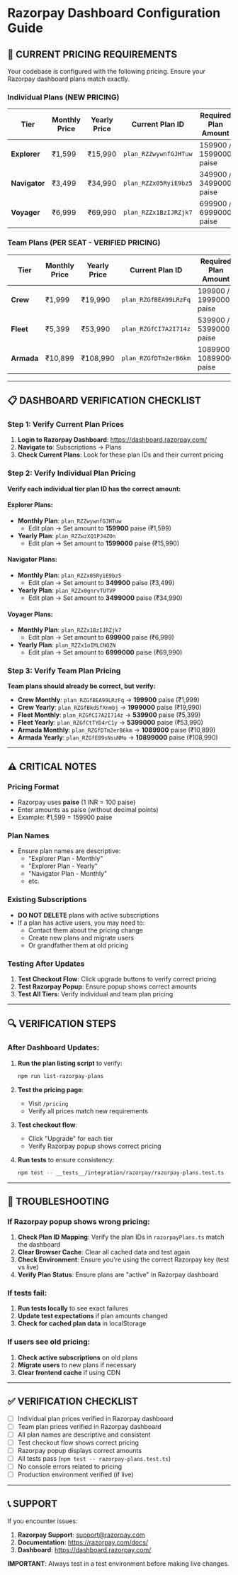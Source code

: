 # Razorpay Dashboard Configuration Guide

## 🎯 **CURRENT PRICING REQUIREMENTS**

Your codebase is configured with the following pricing. Ensure your Razorpay dashboard plans match exactly.

### **Individual Plans (NEW PRICING)**

| Tier | Monthly Price | Yearly Price | Current Plan ID | Required Plan Amount |
|------|---------------|--------------|-----------------|---------------------|
| **Explorer** | ₹1,599 | ₹15,990 | `plan_RZZwywnfGJHTuw` | 159900 / 1599000 paise |
| **Navigator** | ₹3,499 | ₹34,990 | `plan_RZZx05RyiE9bz5` | 349900 / 3499000 paise |
| **Voyager** | ₹6,999 | ₹69,990 | `plan_RZZx1BzIJRZjk7` | 699900 / 6999000 paise |

### **Team Plans (PER SEAT - VERIFIED PRICING)**

| Tier | Monthly Price | Yearly Price | Current Plan ID | Required Plan Amount |
|------|---------------|--------------|-----------------|---------------------|
| **Crew** | ₹1,999 | ₹19,990 | `plan_RZGfBEA99LRzFq` | 199900 / 1999000 paise |
| **Fleet** | ₹5,399 | ₹53,990 | `plan_RZGfCI7A2I714z` | 539900 / 5399000 paise |
| **Armada** | ₹10,899 | ₹108,990 | `plan_RZGfDTm2erB6km` | 1089900 / 10899000 paise |

---

## 📋 **DASHBOARD VERIFICATION CHECKLIST**

### **Step 1: Verify Current Plan Prices**
1. **Login to Razorpay Dashboard**: https://dashboard.razorpay.com/
2. **Navigate to**: Subscriptions → Plans
3. **Check Current Plans**: Look for these plan IDs and their current pricing

### **Step 2: Verify Individual Plan Pricing**
**Verify each individual tier plan ID has the correct amount:**

#### Explorer Plans:
- **Monthly Plan**: `plan_RZZwywnfGJHTuw`
  - Edit plan → Set amount to **159900** paise (₹1,599)
- **Yearly Plan**: `plan_RZZwzXQ1PJ4ZOn`
  - Edit plan → Set amount to **1599000** paise (₹15,990)

#### Navigator Plans:
- **Monthly Plan**: `plan_RZZx05RyiE9bz5`
  - Edit plan → Set amount to **349900** paise (₹3,499)
- **Yearly Plan**: `plan_RZZx0gnrvTUTVP`
  - Edit plan → Set amount to **3499000** paise (₹34,990)

#### Voyager Plans:
- **Monthly Plan**: `plan_RZZx1BzIJRZjk7`
  - Edit plan → Set amount to **699900** paise (₹6,999)
- **Yearly Plan**: `plan_RZZx1oIMLCNQ2N`
  - Edit plan → Set amount to **6999000** paise (₹69,990)

### **Step 3: Verify Team Plan Pricing**
**Team plans should already be correct, but verify:**

- **Crew Monthly**: `plan_RZGfBEA99LRzFq` → **199900** paise (₹1,999)
- **Crew Yearly**: `plan_RZGfBkdSfXnmbj` → **1999000** paise (₹19,990)
- **Fleet Monthly**: `plan_RZGfCI7A2I714z` → **539900** paise (₹5,399)
- **Fleet Yearly**: `plan_RZGfCtTYD4rC1y` → **5399000** paise (₹53,990)
- **Armada Monthly**: `plan_RZGfDTm2erB6km` → **1089900** paise (₹10,899)
- **Armada Yearly**: `plan_RZGfE89sNsuNMo` → **10899000** paise (₹108,990)

---

## ⚠️ **CRITICAL NOTES**

### **Pricing Format**
- Razorpay uses **paise** (1 INR = 100 paise)
- Enter amounts as paise (without decimal points)
- Example: ₹1,599 = 159900 paise

### **Plan Names**
- Ensure plan names are descriptive:
  - "Explorer Plan - Monthly"
  - "Explorer Plan - Yearly"
  - "Navigator Plan - Monthly"
  - etc.

### **Existing Subscriptions**
- **DO NOT DELETE** plans with active subscriptions
- If a plan has active users, you may need to:
  - Contact them about the pricing change
  - Create new plans and migrate users
  - Or grandfather them at old pricing

### **Testing After Updates**
1. **Test Checkout Flow**: Click upgrade buttons to verify correct pricing
2. **Test Razorpay Popup**: Ensure popup shows correct amounts
3. **Test All Tiers**: Verify individual and team plan pricing

---

## 🔍 **VERIFICATION STEPS**

### **After Dashboard Updates:**

1. **Run the plan listing script** to verify:
   ```bash
   npm run list-razorpay-plans
   ```

2. **Test the pricing page**:
   - Visit `/pricing`
   - Verify all prices match new requirements

3. **Test checkout flow**:
   - Click "Upgrade" for each tier
   - Verify Razorpay popup shows correct pricing

4. **Run tests** to ensure consistency:
   ```bash
   npm test -- __tests__/integration/razorpay/razorpay-plans.test.ts
   ```

---

## 🚨 **TROUBLESHOOTING**

### **If Razorpay popup shows wrong pricing:**

1. **Check Plan ID Mapping**: Verify the plan IDs in `razorpayPlans.ts` match the dashboard
2. **Clear Browser Cache**: Clear all cached data and test again
3. **Check Environment**: Ensure you're using the correct Razorpay key (test vs live)
4. **Verify Plan Status**: Ensure plans are "active" in Razorpay dashboard

### **If tests fail:**
1. **Run tests locally** to see exact failures
2. **Update test expectations** if plan amounts changed
3. **Check for cached plan data** in localStorage

### **If users see old pricing:**
1. **Check active subscriptions** on old plans
2. **Migrate users** to new plans if necessary
3. **Clear frontend cache** if using CDN

---

## ✅ **VERIFICATION CHECKLIST**

- [ ] Individual plan prices verified in Razorpay dashboard
- [ ] Team plan prices verified in Razorpay dashboard
- [ ] All plan names are descriptive and consistent
- [ ] Test checkout flow shows correct pricing
- [ ] Razorpay popup displays correct amounts
- [ ] All tests pass (`npm test -- razorpay-plans.test.ts`)
- [ ] No console errors related to pricing
- [ ] Production environment verified (if live)

---

## 📞 **SUPPORT**

If you encounter issues:
1. **Razorpay Support**: support@razorpay.com
2. **Documentation**: https://razorpay.com/docs/
3. **Dashboard**: https://dashboard.razorpay.com/

**IMPORTANT**: Always test in a test environment before making live changes.